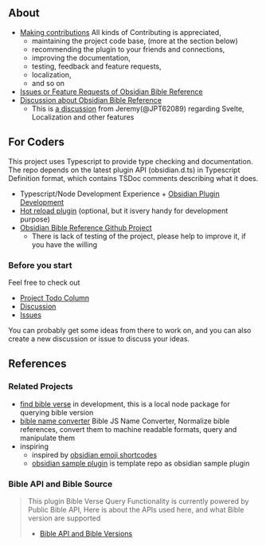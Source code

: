 ## About

- [Making contributions](CONTRIBUTING.md) All kinds of Contributing is appreciated,
  - maintaining the project code base, (more at the section below)
  - recommending the plugin to your friends and connections,
  - improving the documentation,
  - testing, feedback and feature requests,
  - localization,
  - and so on
- [Issues or Feature Requests of Obsidian Bible Reference](https://github.com/tim-hub/obsidian-bible-reference/issues)
- [Discussion about Obsidian Bible Reference](https://github.com/tim-hub/obsidian-bible-reference/discussions)
  - This is [a discussion](https://github.com/tim-hub/obsidian-bible-reference/discussions/77) from Jeremy(@JPT62089) regarding Svelte, Localization and other features

## For Coders

This project uses Typescript to provide type checking and documentation.
The repo depends on the latest plugin API (obsidian.d.ts) in Typescript Definition format, which contains TSDoc comments describing what it does.

- Typescript/Node Development Experience + [Obsidian Plugin Development](docs/ObsidianPluginDevelopment.md)
- [Hot reload plugin](https://github.com/pjeby/hot-reload) (optional, but it isvery handy for development purpose)
- [Obsidian Bible Reference Github Project](https://github.com/tim-hub/obsidian-bible-reference/projects/1)
  - There is lack of testing of the project, please help to improve it, if you have the willing

### Before you start

Feel free to check out

- [Project Todo Column](https://github.com/users/tim-hub/projects/2)
- [Discussion](https://github.com/tim-hub/obsidian-bible-reference/discussions)
- [Issues](https://github.com/tim-hub/obsidian-bible-reference/issues)

You can probably get some ideas from there to work on,
and you can also create a new discussion or issue to discuss your ideas.

## References

### Related Projects

- [find bible verse](https://github.com/tim-hub/FindBibleVerse) in development, this is a local node package for querying bible version
- [bible name converter](https://github.com/tim-hub/biblejs-name-converter/) Bible JS Name Converter, Normalize bible references, convert them to machine readable formats, query and manipulate them
- inspiring
  - inspired by [obsidian emoji shortcodes](https://github.com/phibr0/obsidian-emoji-shortcodes)
  - [obsidian sample plugin](https://github.com/obsidianmd/obsidian-sample-plugin) is template repo as obsidian sample plugin

### Bible API and Bible Source

> This plugin Bible Verse Query Functionality is currently powered by Public Bible API,
> Here is about the APIs used here, and what Bible version are supported
>
> - [Bible API and Bible Versions](docs/bible-api-and-source.md)

